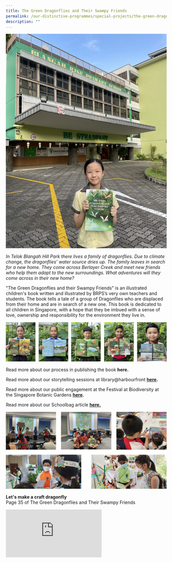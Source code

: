 ```yaml
---
title: The Green Dragonflies and Their Swampy Friends
permalink: /our-distinctive-programmes/special-projects/the-green-dragonflies-and-their-swampy-friends/
description: ""
---
```


![](/images/IMG_7041-1536x2048.jpeg)

<p><em>In Telok Blangah Hill Park there lives a family of dragonflies. Due to climate change, the dragonflies&rsquo; water source dries up. The family leaves in search for a new home. They come across Berlayer Creek and meet new friends who help them adapt to the new surroundings. What adventures will they come across in their new home?</em></p>
<p>"The Green Dragonflies and their Swampy Friends" is an illustrated children's book written and illustrated by BRPS&rsquo;s very own teachers and students. The book tells a tale of a group of Dragonflies who are displaced from their home and are in search of a new one. This book is dedicated to all children in Singapore, with a hope that they be imbued with a sense of love, ownership and responsibility for the environment they live in.</p>

![](/images/dragonfly.jpg)

<p>Read more about our process in publishing the book&nbsp;<strong>here.</strong></p>
<p>Read more about our storytelling sessions at library@harbourfront&nbsp;<strong><a href="https://blangahrisepri.moe.edu.sg/2022/05/13/the-green-dragonflies-and-their-swampy-friends-gets-a-read-at-libraryhabourfront/">here</a>.</strong></p>
<p>Read more about our public engagement at the Festival at Biodiversity at the Singapore Botanic Gardens&nbsp;<strong><a href="https://blangahrisepri.moe.edu.sg/2022/05/23/the-green-dragonflies-and-their-swampy-friends-at-the-festival-of-biodiversity-2022/">here</a>.</strong></p>
<p>Read more about our Schoolbag article&nbsp;<strong><a href="https://www.schoolbag.edu.sg/story/on-saving-habitats-learn-from-these-dragonflies">here.</a></strong></p>

![](/images/moredragonfly.jpg)

<p><strong>Let's make a craft dragonfly</strong><br>Page 35 of The Green Dragonflies and Their Swampy Friends</p>
<div><iframe title="YouTube video player" src="https://www.youtube.com/embed/9t9VuyTg2wU" name="fitvid0" frameborder="0" allowfullscreen="allowfullscreen" data-mce-fragment="1"></iframe></div>